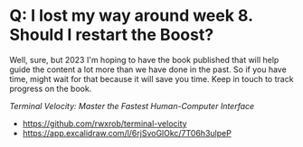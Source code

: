 # Q: I lost my way around week 8. Should I restart the Boost?

Well, sure, but 2023 I'm hoping to have the book published that will help guide the content a lot more than we have done in the past. So if you have time, might wait for that because it will save you time. Keep in touch to track progress on the book.

*Terminal Velocity: Master the Fastest Human-Computer Interface*

* https://github.com/rwxrob/terminal-velocity
* https://app.excalidraw.com/l/6rjSvoGlOkc/7T06h3ulpeP
